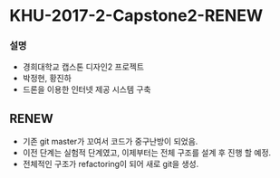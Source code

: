 # KHU-2017-2-Capstone2-RENEW
### 설명
- 경희대학교 캡스톤 디자인2 프로젝트
- 박정현, 황진하
- 드론을 이용한 인터넷 제공 시스템 구축`
`
## RENEW
- 기존 git master가 꼬여서 코드가 중구난방이 되었음.
- 이전 단계는 실험적 단계였고, 이제부터는 전체 구조를 설계 후 진행 할 예정.
- 전체적인 구조가 refactoring이 되어 새로 git을 생성.